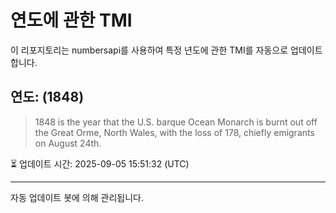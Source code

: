 
# 연도에 관한 TMI

이 리포지토리는 numbersapi를 사용하여 특정 년도에 관한 TMI를 자동으로 업데이트합니다.

## 연도: (1848)
> 1848 is the year that the U.S. barque Ocean Monarch is burnt out off the Great Orme, North Wales, with the loss of 178, chiefly emigrants on August 24th.

⏳ 업데이트 시간: 2025-09-05 15:51:32 (UTC)

---
자동 업데이트 봇에 의해 관리됩니다.

